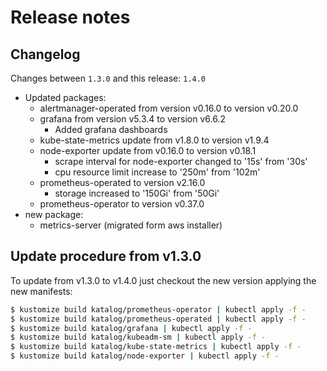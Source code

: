 # Release notes

## Changelog

Changes between `1.3.0` and this release: `1.4.0`

- Updated packages:
  - alertmanager-operated from version v0.16.0 to version v0.20.0
  - grafana from version v5.3.4 to version v6.6.2
    - Added grafana dashboards
  - kube-state-metrics update from v1.8.0 to version v1.9.4
  - node-exporter update from v0.16.0 to version v0.18.1
    - scrape interval for node-exporter changed to '15s' from '30s'
    - cpu resource limit increase to '250m' from '102m'
  - prometheus-operated to version v2.16.0
    - storage increased to '150Gi' from '50Gi'
  - prometheus-operator to version v0.37.0
- new package:
  - metrics-server (migrated form aws installer)

## Update procedure from v1.3.0

To update from v1.3.0 to v1.4.0 just checkout the new version applying the new manifests:

```bash
$ kustomize build katalog/prometheus-operator | kubectl apply -f -
$ kustomize build katalog/prometheus-operated | kubectl apply -f -
$ kustomize build katalog/grafana | kubectl apply -f -
$ kustomize build katalog/kubeadm-sm | kubectl apply -f -
$ kustomize build katalog/kube-state-metrics | kubectl apply -f -
$ kustomize build katalog/node-exporter | kubectl apply -f -
```
